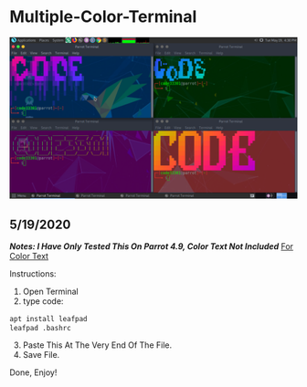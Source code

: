# Multiple-Color-Terminal
![](IMG-01.png)
## 5/19/2020

***Notes: I Have Only Tested This On Parrot 4.9, Color Text Not Included***
[For Color Text](https://github.com/CODE33301/Terminal-Cool-Text)

Instructions:
1. Open Terminal
2. type code:
```
apt install leafpad
leafpad .bashrc
```
3. Paste This At The Very End Of The File.
4. Save File.

Done, Enjoy!
